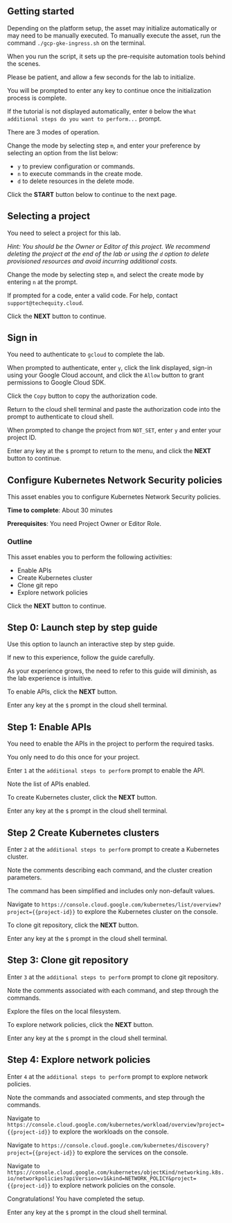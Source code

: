 ## Getting started

Depending on the platform setup, the asset may initialize automatically or may need to be manually executed. To manually execute the asset, run the command `./gcp-gke-ingress.sh` on the terminal.

When you run the script, it sets up the pre-requisite automation tools behind the scenes. 

Please be patient, and allow a few seconds for the lab to initialize. 

You will be prompted to enter any key to continue once the initialization process is complete.

If the tutorial is not displayed automatically, enter `0` below the `What additional steps do you want to perform...` prompt.

There are 3 modes of operation. 

Change the mode by selecting step `m`, and enter your preference by selecting an option from the list below:

- `y` to preview configuration or commands.
- `n` to execute commands in the create mode.
- `d` to delete resources in the delete mode.

Click the **START** button below to continue to the next page.

## Selecting a project

You need to select a project for this lab.

*Hint: You should be the Owner or Editor of this project. We recommend deleting the project at the end of the lab or using the `d` option to delete provisioned resources and avoid incurring additional costs.*

Change the mode by selecting step `m`, and select the create mode by entering `n` at the prompt.

If prompted for a code, enter a valid code. For help, contact `support@techequity.cloud`.

Click the **NEXT** button to continue.

## Sign in

You need to authenticate to `gcloud` to complete the lab.

When prompted to authenticate, enter `y`, click the link displayed, sign-in using your Google Cloud account, and click the `Allow` button to grant permissions to Google Cloud SDK. 

Click the `Copy` button to copy the authorization code. 

Return to the cloud shell terminal and paste the authorization code into the prompt to authenticate to cloud shell.

When prompted to change the project from `NOT_SET`, enter `y` and enter your project ID. 

Enter any key at the `$` prompt to return to the menu, and click the **NEXT** button to continue.

## Configure Kubernetes Network Security policies

This asset enables you to configure Kubernetes Network Security policies.

**Time to complete**: About 30 minutes

**Prerequisites**: You need Project Owner or Editor Role.

### Outline

This asset enables you to perform the following activities:

 - Enable APIs
 - Create Kubernetes cluster
 - Clone git repo
 - Explore network policies

Click the **NEXT** button to continue.

## Step 0: Launch step by step guide

Use this option to launch an interactive step by step guide. 

If new to this experience, follow the guide carefully. 

As your experience grows, the need to refer to this guide will diminish, as the lab experience is intuitive.

To enable APIs, click the **NEXT** button.

Enter any key at the `$` prompt in the cloud shell terminal.

## Step 1: Enable APIs

You need to enable the APIs in the project to perform the required tasks. 

You only need to do this once for your project. 

Enter `1` at the `additional steps to perform` prompt to enable the API.  

Note the list of APIs enabled.

To create Kubernetes cluster, click the **NEXT** button.

Enter any key at the `$` prompt in the cloud shell terminal.

## Step 2 Create Kubernetes clusters

Enter `2` at the `additional steps to perform` prompt to create a Kubernetes cluster. 

Note the comments describing each command, and the cluster creation parameters.

The command has been simplified and includes only non-default values.

Navigate to `https://console.cloud.google.com/kubernetes/list/overview?project={{project-id}}` to explore the Kubernetes cluster on the console.

To clone git repository, click the **NEXT** button.

Enter any key at the `$` prompt in the cloud shell terminal.

## Step 3: Clone git repository

Enter `3` at the `additional steps to perform` prompt to clone git repository.

Note the comments associated with each command, and step through the commands.

Explore the files on the local filesystem. 

To explore network policies, click the **NEXT** button.

Enter any key at the `$` prompt in the cloud shell terminal.

## Step 4: Explore network policies

Enter `4` at the `additional steps to perform` prompt to explore network policies.

Note the commands and associated comments, and step through the commands.

Navigate to `https://console.cloud.google.com/kubernetes/workload/overview?project={{project-id}}` to explore the workloads on the console.

Navigate to `https://console.cloud.google.com/kubernetes/discovery?project={{project-id}}` to explore the services on the console.

Navigate to `https://console.cloud.google.com/kubernetes/objectKind/networking.k8s.io/networkpolicies?apiVersion=v1&kind=NETWORK_POLICY&project={{project-id}}` to explore network policies on the console.

Congratulations! You have completed the setup.

Enter any key at the `$` prompt in the cloud shell terminal.
